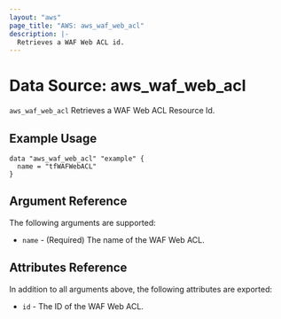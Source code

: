 ```yaml
---
layout: "aws"
page_title: "AWS: aws_waf_web_acl"
description: |-
  Retrieves a WAF Web ACL id.
---
```


# Data Source: aws_waf_web_acl

`aws_waf_web_acl` Retrieves a WAF Web ACL Resource Id.

## Example Usage

```hcl
data "aws_waf_web_acl" "example" {
  name = "tfWAFWebACL"
}
```

## Argument Reference

The following arguments are supported:

* `name` - (Required) The name of the WAF Web ACL.

## Attributes Reference
In addition to all arguments above, the following attributes are exported:

* `id` - The ID of the WAF Web ACL.
